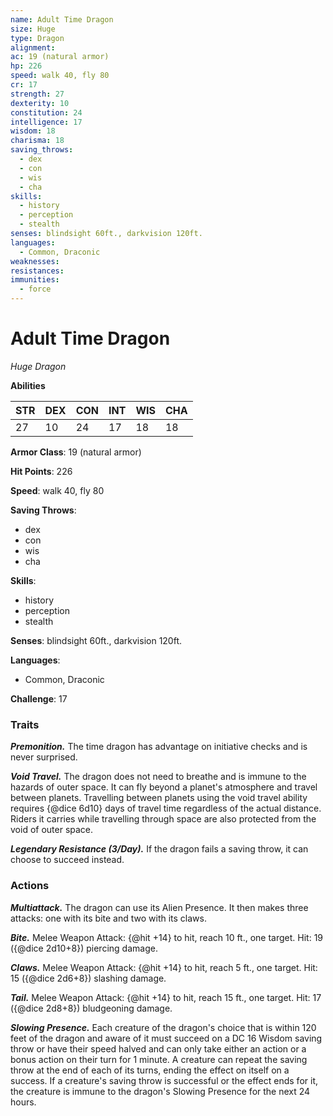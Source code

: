 ```yaml
---
name: Adult Time Dragon
size: Huge
type: Dragon
alignment: 
ac: 19 (natural armor)
hp: 226
speed: walk 40, fly 80
cr: 17
strength: 27
dexterity: 10
constitution: 24
intelligence: 17
wisdom: 18
charisma: 18
saving_throws:
  - dex
  - con
  - wis
  - cha
skills:
  - history
  - perception
  - stealth
senses: blindsight 60ft., darkvision 120ft.
languages:
  - Common, Draconic
weaknesses:
resistances:
immunities:
  - force
---
```


# Adult Time Dragon

*Huge Dragon*

**Abilities**

| STR | DEX | CON | INT | WIS | CHA |
| --- | --- | --- | --- | --- | --- |
| 27 | 10 | 24 | 17 | 18 | 18 |

**Armor Class**: 19 (natural armor)

**Hit Points**: 226

**Speed**: walk 40, fly 80

**Saving Throws**:
  - dex
  - con
  - wis
  - cha

**Skills**:
  - history
  - perception
  - stealth

**Senses**: blindsight 60ft., darkvision 120ft.

**Languages**:
  - Common, Draconic

**Challenge**: 17

### Traits
***Premonition.*** The time dragon has advantage on initiative checks and is never surprised.

***Void Travel.*** The dragon does not need to breathe and is immune to the hazards of outer space. It can fly beyond a planet's atmosphere and travel between planets. Travelling between planets using the void travel ability requires {@dice 6d10} days of travel time regardless of the actual distance. Riders it carries while travelling through space are also protected from the void of outer space.

***Legendary Resistance (3/Day).*** If the dragon fails a saving throw, it can choose to succeed instead.

### Actions
***Multiattack.*** The dragon can use its Alien Presence. It then makes three attacks: one with its bite and two with its claws.

***Bite.*** Melee Weapon Attack: {@hit +14} to hit, reach 10 ft., one target. Hit: 19 ({@dice 2d10+8}) piercing damage.

***Claws.*** Melee Weapon Attack: {@hit +14} to hit, reach 5 ft., one target. Hit: 15 ({@dice 2d6+8}) slashing damage.

***Tail.*** Melee Weapon Attack: {@hit +14} to hit, reach 15 ft., one target. Hit: 17 ({@dice 2d8+8}) bludgeoning damage.

***Slowing Presence.*** Each creature of the dragon's choice that is within 120 feet of the dragon and aware of it must succeed on a DC 16 Wisdom saving throw or have their speed halved and can only take either an action or a bonus action on their turn for 1 minute. A creature can repeat the saving throw at the end of each of its turns, ending the effect on itself on a success. If a creature's saving throw is successful or the effect ends for it, the creature is immune to the dragon's Slowing Presence for the next 24 hours.

